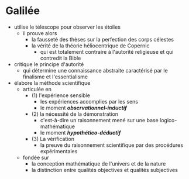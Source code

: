 # Galilée
- utilise le télescope pour observer les étoiles
  - il prouve alors
    - la fausseté des thèses sur la perfection des corps célestes
    - la vérité de la théorie héliocentrique de Copernic
      - qui est totalement contraire à l'autorité religieuse et qui contredit la Bible
- critique le principe d'autorité
  - qui détermine une connaissance abstraite caractérisé par le finalisme et l'essentialisme
- élabore la méthode scientifique
  - articulée en
    - (1) l'expérience sensible
      - les expériences accomplies par les sens
      - le moment ***observationnel-inductif***
    - (2) la nécessité de la démonstration
      - c'est-à-dire un raisonnement mené sur une base logico-mathématique
      - le moment ***hypothético-déductif***
    - (3) La vérification
      - la preuve du raisonnement scientifique par des procédures expérimentales
  - fondée sur
    - la conception mathématique de l'univers et de la nature
    - la distinction entre qualités objectives et qualités subjectives
